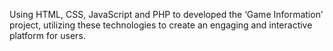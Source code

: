 Using HTML, CSS, JavaScript and PHP to developed the ‘Game Information’ project, utilizing these technologies to create an engaging and interactive platform for users.
